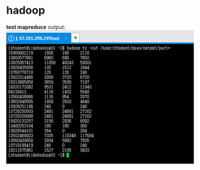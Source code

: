 # hadoop

**test mapreduce**
output:
![image](https://github.com/CHENGUANCHI/hadoop/blob/master/output.png)
